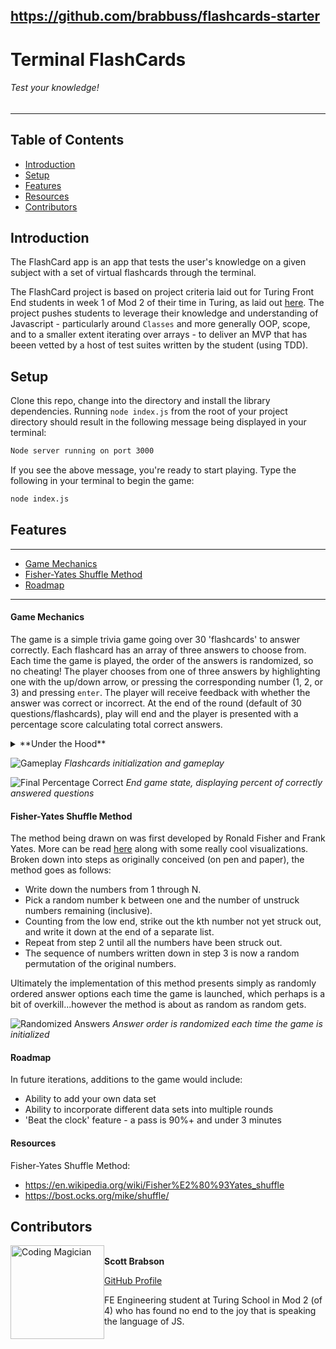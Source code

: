 https://github.com/brabbuss/flashcards-starter
---

# Terminal FlashCards
###### Test your knowledge!

---
## Table of Contents
* [Introduction](#introduction)
* [Setup](#setup)
* [Features](#features)
* [Resources](#resources)
* [Contributors](#contributors)

## Introduction
The FlashCard app is an app that tests the user's knowledge on a given subject with a set of virtual flashcards through the terminal.

The FlashCard project is based on project criteria laid out for Turing Front End students in week 1 of Mod 2 of their time in Turing, as laid out [here](https://frontend.turing.io/projects/flash-cards.html). The project pushes students to leverage their knowledge and understanding of Javascript - particularly around `Classes` and more generally OOP, scope, and to a smaller extent iterating over arrays - to deliver an MVP that has beeen vetted by a host of test suites written by the student (using TDD).

## Setup

Clone this repo, change into the directory and install the library dependencies. Running `node index.js` from the root of your project directory should result in the following message being displayed in your terminal: 

```bash
Node server running on port 3000
```

If you see the above message, you're ready to start playing. Type the following in your terminal to begin the game:

```bash
node index.js
```

## Features
---
* [Game Mechanics](#game-mechanics)
* [Fisher-Yates Shuffle Method](#fisher-yates-shuffle-method)
* [Roadmap](#roadmap)
---

#### Game Mechanics
The game is a simple trivia game going over 30 'flashcards' to answer correctly. Each flashcard has an array of three answers to choose from. Each time the game is played, the order of the answers is randomized, so no cheating! The player chooses from one of three answers by highlighting one with the up/down arrow, or pressing the corresponding number (1, 2, or 3) and pressing `enter`. The player will receive feedback with whether the answer was correct or incorrect. At the end of the round (default of 30 questions/flashcards), play will end and the player is presented with a percentage score calculating total correct answers.

<details>
  <summary>**Under the Hood**</summary>
For this project, pre-existing code to make the game playable through the CLI (Command-Line-Interface) was provided. Outside of that, students were required to construct the game elements (ES6 Classes) from scratch. The game functions with 
</details>

![Gameplay](https://user-images.githubusercontent.com/66697338/95536463-58913880-09a8-11eb-9daf-bd15439f734a.gif)
*Flashcards initialization and gameplay*

![Final Percentage Correct](https://user-images.githubusercontent.com/66697338/95536471-5c24bf80-09a8-11eb-9f36-e03f719269c0.gif)
*End game state, displaying percent of correctly answered questions*

#### Fisher-Yates Shuffle Method
The method being drawn on was first developed by Ronald Fisher and Frank Yates. More can be read [here](https://bost.ocks.org/mike/shuffle/) along with some really cool visualizations. Broken down into steps as originally conceived (on pen and paper), the method goes as follows:

- Write down the numbers from 1 through N.
- Pick a random number k between one and the number of unstruck numbers remaining (inclusive).
- Counting from the low end, strike out the kth number not yet struck out, and write it down at the end of a separate list.
- Repeat from step 2 until all the numbers have been struck out.
- The sequence of numbers written down in step 3 is now a random permutation of the original numbers.

Ultimately the implementation of this method presents simply as randomly ordered answer options each time the game is launched, which perhaps is a bit of overkill...however the method is about as random as random gets. 

![Randomized Answers](https://user-images.githubusercontent.com/66697338/95536768-0d2b5a00-09a9-11eb-81e1-363f7ce97ef4.gif)
*Answer order is randomized each time the game is initialized*

#### Roadmap

In future iterations, additions to the game would include:
- Ability to add your own data set 
- Ability to incorporate different data sets into multiple rounds
- 'Beat the clock' feature - a pass is 90%+ and under 3 minutes


#### Resources

Fisher-Yates Shuffle Method:
- https://en.wikipedia.org/wiki/Fisher%E2%80%93Yates_shuffle
- https://bost.ocks.org/mike/shuffle/

## Contributors
<img src="https://avatars1.githubusercontent.com/u/66697338?s=460&u=3d2e338fdeb625c1940a87b1cfdb7ba6e7d16c5c&v=4" alt="Coding Magician"
 width="150" height="auto" style="float: left" />\
**Scott Brabson**

[GitHub Profile](https://github.com/brabbuss)

FE Engineering student at Turing School in Mod 2 (of 4) who has found no end to the joy that is speaking the language of JS.

